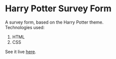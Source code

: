 # Harry Potter Survey Form

A survey form, based on the Harry Potter theme.    
Technologies used:
1. HTML
2. CSS  

See it live [here](https://rahimratnani.github.io/harry-potter-survey-form/).